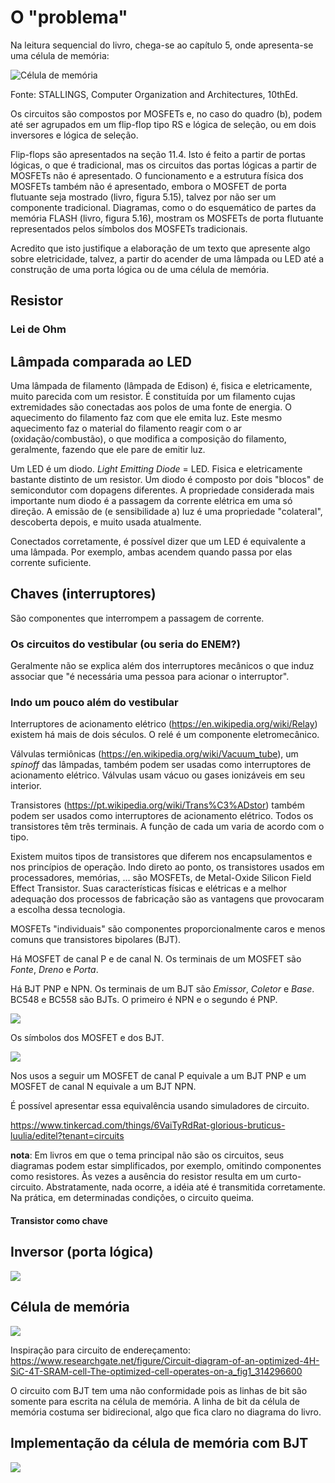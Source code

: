# O "problema"

Na leitura sequencial do livro, chega-se ao capítulo 5, onde apresenta-se uma célula de memória:
	
![Célula de memória](./CelulaDeMemoria.png)

Fonte: STALLINGS, Computer Organization and Architectures, 10thEd.

Os circuitos são compostos por MOSFETs e, no caso do quadro (b), podem até ser agrupados em um flip-flop tipo RS e lógica de seleção, ou em dois inversores e lógica de seleção.

Flip-flops são apresentados na seção 11.4. Isto é feito a partir de portas lógicas, o que é tradicional, mas os circuitos das portas lógicas a partir de MOSFETs não é apresentado. O funcionamento e a estrutura física dos MOSFETs também não é apresentado, embora o MOSFET de porta flutuante seja mostrado (livro, figura 5.15), talvez por não ser um componente tradicional. Diagramas, como o do esquemático de partes da memória FLASH (livro, figura 5.16), mostram os MOSFETs de porta flutuante representados pelos símbolos dos MOSFETs tradicionais.

Acredito que isto justifique a elaboração de um texto que apresente algo sobre eletricidade, talvez, a partir do acender de uma lâmpada ou LED até a construção de uma porta lógica ou de uma célula de memória.

## Resistor

### Lei de Ohm

## Lâmpada comparada ao LED
 
Uma lâmpada de filamento (lâmpada de Edison) é, fisica e eletricamente, muito parecida com um resistor. É constituída por um filamento cujas extremidades são conectadas aos polos de uma fonte de energia. O aquecimento do filamento faz com que ele emita luz. Este mesmo aquecimento faz o material do filamento reagir com o ar (oxidação/combustão), o que modifica a composição do filamento, geralmente, fazendo que ele pare de emitir luz.

Um LED é um diodo. *Light Emitting Diode* = LED. Fisica e eletricamente bastante distinto de um resistor. Um diodo é composto por dois "blocos" de semicondutor com dopagens diferentes. A propriedade considerada mais importante num diodo é a passagem da corrente elétrica em uma só direção. A emissão de (e sensibilidade a) luz é uma propriedade "colateral", descoberta depois, e muito usada atualmente.

Conectados corretamente, é possível dizer que um LED é equivalente a uma lâmpada. Por exemplo, ambas acendem quando passa por elas corrente suficiente. 

## Chaves (interruptores)

São componentes que interrompem a passagem de corrente.

### Os circuitos do vestibular (ou seria do ENEM?)

Geralmente não se explica além dos interruptores mecânicos o que induz associar que "é necessária uma pessoa para acionar o interruptor".

### Indo um pouco além do vestibular

Interruptores de acionamento elétrico (https://en.wikipedia.org/wiki/Relay) existem há mais de dois séculos. O relé é um componente eletromecânico.

Válvulas termiônicas (https://en.wikipedia.org/wiki/Vacuum_tube), um *spinoff* das lâmpadas, também podem ser usadas como interruptores de acionamento elétrico. Válvulas usam vácuo ou gases ionizáveis em seu interior.

Transistores (https://pt.wikipedia.org/wiki/Trans%C3%ADstor) também podem ser usados como interruptores de acionamento elétrico. Todos os transistores têm três terminais. A função de cada um varia de acordo com o tipo.

Existem muitos tipos de transistores que diferem nos encapsulamentos e nos princípios de operação. Indo direto ao ponto, os transistores usados em processadores, memórias, ... são MOSFETs, de Metal-Oxide Silicon Field Effect Transistor. Suas características físicas e elétricas e a melhor adequação dos processos de fabricação são as vantagens que provocaram a escolha dessa tecnologia.



MOSFETs "individuais" são componentes proporcionalmente caros e menos comuns que transistores bipolares (BJT). 

Há MOSFET de canal P e de canal N. Os terminais de um MOSFET são *Fonte*, *Dreno* e *Porta*. 

Há BJT PNP e NPN. Os terminais de um BJT são *Emissor*, *Coletor* e *Base*.
BC548 e BC558 são BJTs. O primeiro é NPN e o segundo é PNP.

![](./photo1679354115.jpeg)

Os símbolos dos MOSFET e dos BJT.

![](./photo1679342357.jpeg)

Nos usos a seguir um MOSFET de canal P equivale a um BJT PNP e um MOSFET de canal N equivale a um BJT NPN.

É possível apresentar essa equivalência usando simuladores de circuito.

https://www.tinkercad.com/things/6VaiTyRdRat-glorious-bruticus-luulia/editel?tenant=circuits

**nota**: Em livros em que o tema principal não são os circuitos, seus diagramas podem estar simplificados, por exemplo, omitindo componentes como resistores. Às vezes a ausência do resistor resulta em um curto-circuito. Abstratamente, nada ocorre, a idéia até é transmitida corretamente. Na prática, em determinadas condições, o circuito queima.

#### Transistor como chave

## Inversor (porta lógica)


![](./photo1679353103.jpeg)


## Célula de memória


![](./photo1679352856.jpeg)


Inspiração para circuito de endereçamento: https://www.researchgate.net/figure/Circuit-diagram-of-an-optimized-4H-SiC-4T-SRAM-cell-The-optimized-cell-operates-on-a_fig1_314296600

O circuito com BJT tem uma não conformidade pois as linhas de bit são somente para escrita na célula de memória. A linha de bit da célula de memória costuma ser bidirecional, algo que fica claro no diagrama do livro.

## Implementação da célula de memória com BJT

![](./photo1679353482.jpeg)


